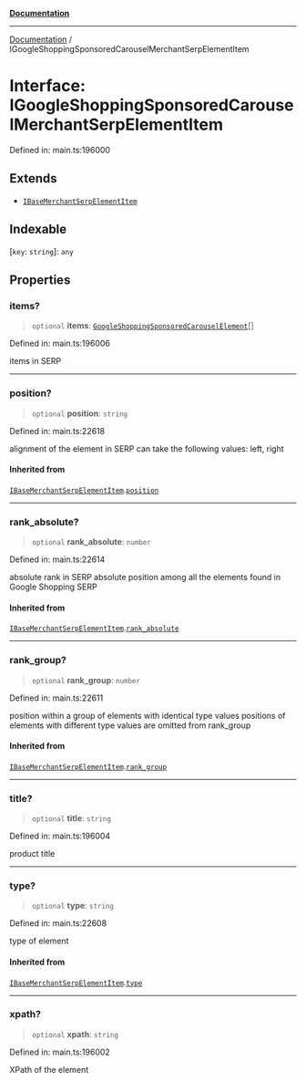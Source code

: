 [**Documentation**](../README.md)

***

[Documentation](../README.md) / IGoogleShoppingSponsoredCarouselMerchantSerpElementItem

# Interface: IGoogleShoppingSponsoredCarouselMerchantSerpElementItem

Defined in: main.ts:196000

## Extends

- [`IBaseMerchantSerpElementItem`](IBaseMerchantSerpElementItem.md)

## Indexable

\[`key`: `string`\]: `any`

## Properties

### items?

> `optional` **items**: [`GoogleShoppingSponsoredCarouselElement`](../classes/GoogleShoppingSponsoredCarouselElement.md)[]

Defined in: main.ts:196006

items in SERP

***

### position?

> `optional` **position**: `string`

Defined in: main.ts:22618

alignment of the element in SERP
can take the following values:
left, right

#### Inherited from

[`IBaseMerchantSerpElementItem`](IBaseMerchantSerpElementItem.md).[`position`](IBaseMerchantSerpElementItem.md#position)

***

### rank\_absolute?

> `optional` **rank\_absolute**: `number`

Defined in: main.ts:22614

absolute rank in SERP
absolute position among all the elements found in Google Shopping SERP

#### Inherited from

[`IBaseMerchantSerpElementItem`](IBaseMerchantSerpElementItem.md).[`rank_absolute`](IBaseMerchantSerpElementItem.md#rank_absolute)

***

### rank\_group?

> `optional` **rank\_group**: `number`

Defined in: main.ts:22611

position within a group of elements with identical type values
positions of elements with different type values are omitted from rank_group

#### Inherited from

[`IBaseMerchantSerpElementItem`](IBaseMerchantSerpElementItem.md).[`rank_group`](IBaseMerchantSerpElementItem.md#rank_group)

***

### title?

> `optional` **title**: `string`

Defined in: main.ts:196004

product title

***

### type?

> `optional` **type**: `string`

Defined in: main.ts:22608

type of element

#### Inherited from

[`IBaseMerchantSerpElementItem`](IBaseMerchantSerpElementItem.md).[`type`](IBaseMerchantSerpElementItem.md#type)

***

### xpath?

> `optional` **xpath**: `string`

Defined in: main.ts:196002

XPath of the element

